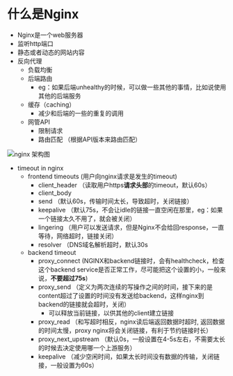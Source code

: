# 什么是Nginx

* Nginx是一个web服务器
* 监听http端口
* 静态或者动态的网站内容
* 反向代理
  * 负载均衡
  * 后端路由
    * eg：如果后端unhealthy的时候，可以做一些其他的事情，比如说使用其他的后端服务
  * 缓存（caching）
    * 减少和后端的一些的重复的调用
  * 网管API
    * 限制请求
    * 路由匹配 （根据API版本来路由匹配）

![nginx 架构图](https://user-images.githubusercontent.com/6279298/159614434-20698a4f-4a61-4c3d-9281-a0ea8c63e4aa.jpg)

* timeout in nginx
  * frontend timeouts (用户向nginx请求是发生的timeout)
    * client_header （读取用户https**请求头部**的timeout，默认60s）
    * client_body
    * send （默认60s，传输时间太长，导致超时，关闭链接）
    * keepalive （默认75s，不会让idle的链接一直空闲在那里，eg：如果一个链接太久不用了，就会被关闭）
    * lingering （用户可以发送请求，但是Nginx不会给回response，一直等待，网络超时，链接关闭）
    * resolver （DNS域名解析超时，默认30s
  * backend timeout
    * proxy_connect (NGINX和backend链接时，会有healthcheck，检查这个backend service是否正常工作，尽可能把这个设置的小，一般来说，**不要超过75s**)
    * proxy_send （定义为两次连续的写操作之间的时间，接下来的是content超过了设置的时间没有发送给backend，这样nginx到backend的链接就会超时，关闭）
      * 可以释放当前链接，以供其他的client建立链接
    * proxy_read （和写超时相反，nginx读后端返回数据时超时, 返回数据的时间太慢，proxy nginx将会关闭链接，有利于节约链接时长）
    * proxy_next_upstream （默认0s，一般设置在4-5s左右，不需要太长的时候去决定使用哪一个上游服务）
    * keepalive （减少空闲时间，如果太长时间没有数据的传输，关闭链接，一般设置为60s）
